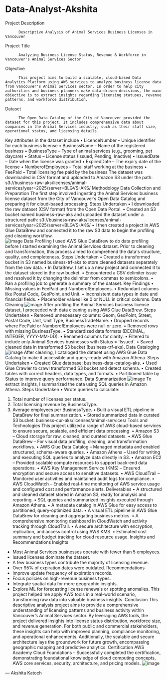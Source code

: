 # Data-Analyst-Akshita
Project Description

          Descriptive Analysis of Animal Services Business Licenses in Vancouver
 Project Title
 
          Analyzing Business License Status, Revenue & Workforce in Vancouver's Animal Services Sector
Objective

          This project aims to build a scalable, cloud-based Data Analytics Platform using AWS services to analyze business license data from Vancouver's Animal Services sector. In order to help city authorities and business planners make data-driven decisions, the main objective is to extract insights regarding licensing statuses, revenue patterns, and workforce distribution.
 Dataset
 
          The Open Data Catalog of the City of Vancouver provided the dataset for this project. It includes comprehensive data about companies in the Animal Services industry, such as their staff size, operational status, and licensing details.
Key attributes in the dataset include
• LicenceNumber – Unique identifier for each business license
• BusinessName – Name of the registered business
• BusinessType – Type of animal services (e.g., grooming, pet daycare)
• Status – License status (Issued, Pending, Inactive)
• IssuedDate – Date when the license was granted
• ExpiredDate – The expiry date of the license
• NumberofEmployees – Total staff working at the business
• FeePaid – Total licensing fee paid by the business
The dataset was downloaded in CSV format and uploaded to Amazon S3 under the path:
s3://business-raw-aks/licenses/animal-services/year=2025/server=BLGVS-AKS/
 Methodology
Data Collection and Preparation
          The first step involved ingesting the Animal Services business license dataset from the City of Vancouver’s Open Data Catalog and preparing it for cloud-based processing.
Steps Undertaken
• I downloaded the raw dataset (CSV format) from the Open Data Portal.
• Created an S3 bucket named business-raw-aks and uploaded the dataset under a structured path:
  s3://business-raw-aks/licenses/animal-services/year=2025/server=BLGVS-AKS/
• I then created a project in AWS Glue DataBrew and connected it to the raw S3 data to begin the profiling and cleaning workflow.  
![image](https://github.com/user-attachments/assets/df049d64-7848-42be-acad-1fafc69fcc59)
Data Profiling
          I used AWS Glue DataBrew to do data profiling before I started examining the Animal Services dataset. Prior to cleaning and transformation, this process aimed to comprehend the data's structure, quality, and completeness.
Steps Undertaken
• Created a transformed bucket in S3 named business-trf-aks to store cleaned datasets separately from the raw data.
• In DataBrew, I set up a new project and connected it to the dataset stored in the raw bucket.
• Encountered a CSV delimiter issue and resolved it by changing the delimiter from commas to semicolons.
• Ran a profiling job to generate a summary of the dataset.
Key Findings
• Missing values in FeePaid and NumberofEmployees.
• Redundant columns like Postal Code, GeoPoint, and Unit.
• Inconsistent data types in date and financial fields.
• Placeholder values like 0 or NULL in critical columns.
Data Cleaning
 ![image](https://github.com/user-attachments/assets/f187159a-3e2e-4ed4-9343-2ca53c4c4d5f)
          After profiling the Animal Services business license dataset, I proceeded with data cleaning using AWS Glue DataBrew.
Steps Undertaken
• Removed unnecessary columns: Geom, GeoPoint, Street, Postal Code, Unit, Unit Type, BusinessTradeName.
• Dropped records where FeePaid or NumberofEmployees were null or zero.
• Removed rows with missing BusinessType.
• Standardized data formats (DECIMAL, INTEGER, YYYY-MM-DD).
• Renamed columns for clarity.
• Filtered to include only Animal Services businesses with Status = 'Issued'.
• Saved cleaned data in transformed S3 bucket (business-trf-aks).
Data Cataloging
![image](https://github.com/user-attachments/assets/4e7053b2-c7ad-42ae-805c-d635bc09dd5e)
          After cleaning, I cataloged the dataset using AWS Glue Data Catalog to make it accessible and query-ready with Amazon Athena.
Steps Undertaken
• Created Glue database: business-data-catalog-aks.
• Used Glue Crawler to crawl transformed S3 bucket and detect schema.
• Created tables with correct headers, data types, and formats.
• Partitioned table by Status to improve query performance.
Data Summarization
 ![image](https://github.com/user-attachments/assets/c1b8c616-5041-4b1c-a68b-b9a29cda846a)
          To extract insights, I summarized the data using SQL queries in Amazon Athena.
Steps Undertaken
• Wrote queries to calculate:
  1. Total number of licenses per status.
  2. Total licensing revenue by BusinessType.
  3. Average employees per BusinessType.
• Built a visual ETL pipeline in DataBrew for final summarization.
• Stored summarized data in curated S3 bucket: business-cur-aks/licenses/animal-services/
Tools and Technologies
          This project utilized a range of AWS cloud-based services to ensure secure, scalable, and efficient data processing:
• Amazon S3 – Cloud storage for raw, cleaned, and curated datasets.
• AWS Glue DataBrew – For visual data profiling, cleaning, and transformation workflows.
• AWS Glue Data Catalog – Managed metadata and enabled structured, schema-aware queries.
• Amazon Athena – Used for writing and executing SQL queries to analyze data directly in S3.
• Amazon EC2 – Provided scalable compute resources to support back-end data operations.
• AWS Key Management Service (KMS) – Ensured encryption and secure access to sensitive datasets.
• AWS CloudTrail – Monitored user activities and maintained audit logs for compliance.
• AWS CloudWatch – Enabled real-time monitoring of AWS service usage and configured cost and performance alerts.
 Deliverables
• A structured and cleaned dataset stored in Amazon S3, ready for analysis and reporting.
• SQL queries and summarized insights executed through Amazon Athena.
• A metadata catalog in AWS Glue for easy access to partitioned, query-optimized data.
• A visual ETL pipeline in AWS Glue DataBrew for cleaning and aggregating business metrics.
• A comprehensive monitoring dashboard in CloudWatch and activity tracking through CloudTrail.
• A secure architecture with encryption, replication, and access control using AWS KMS.
• Estimated cost summary and budget tracking for cloud resource usage.
Insights and Recommendations
Insights
- Most Animal Services businesses operate with fewer than 5 employees.
- Issued licenses dominate the dataset.
- A few business types contribute the majority of licensing revenue.
- Over 95% of expiration dates were outdated.
Recommendations
- Improve update frequency of expiration records.
- Focus policies on high-revenue business types.
- Integrate spatial data for more geographic insights.
- Explore ML for forecasting license renewals or spotting anomalies.
This project helped me apply AWS tools in a real-world scenario, transforming raw data into valuable business insights.
Conclusion
          This descriptive analysis project aims to provide a comprehensive understanding of licensing patterns and business activity within Vancouver’s Animal Services sector. By leveraging AWS tools, the project delivered insights into license status distribution, workforce size, and revenue generation. For both public and commercial stakeholders, these insights can help with improved planning, compliance monitoring, and operational enhancements. Additionally, the scalable and secure architecture lays the groundwork for future growth, encompassing geographic mapping and predictive analytics.
Certification
	AWS Academy Cloud Foundations – Successfully completed the certification, demonstrating foundational knowledge of cloud computing concepts, AWS core services, security, architecture, and pricing models.
 ![image](https://github.com/user-attachments/assets/6082155d-c063-497e-9f6f-6b4f4d107ed6)

— Akshita Katoch
